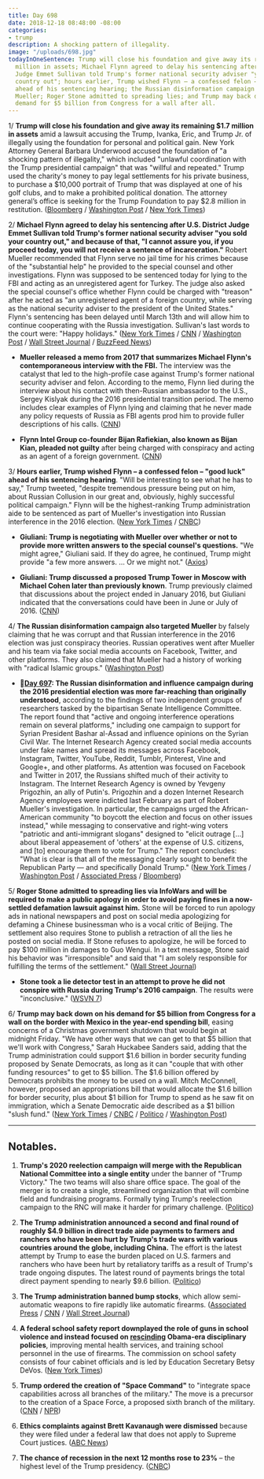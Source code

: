 ```yaml
---
title: Day 698
date: 2018-12-18 08:48:00 -08:00
categories:
- trump
description: A shocking pattern of illegality.
image: "/uploads/698.jpg"
todayInOneSentence: Trump will close his foundation and give away its remaining $1.7
  million in assets; Michael Flynn agreed to delay his sentencing after U.S. District
  Judge Emmet Sullivan told Trump's former national security adviser "you sold your
  country out"; hours earlier, Trump wished Flynn – a confessed felon – "good luck"
  ahead of his sentencing hearing; the Russian disinformation campaign also targeted
  Mueller; Roger Stone admitted to spreading lies; and Trump may back down on his
  demand for $5 billion from Congress for a wall after all.
---
```


1/ **Trump will close his foundation and give away its remaining $1.7 million in assets** amid a lawsuit accusing the Trump, Ivanka, Eric, and Trump Jr. of illegally using the foundation for personal and political gain. New York Attorney General Barbara Underwood accused the foundation of "a shocking pattern of illegality," which included "unlawful coordination with the Trump presidential campaign" that was "willful and repeated." Trump used the charity's money to pay legal settlements for his private business, to purchase a $10,000 portrait of Trump that was displayed at one of his golf clubs, and to make a prohibited political donation. The attorney general’s office is seeking for the Trump Foundation to pay $2.8 million in restitution. ([Bloomberg](https://www.bloomberg.com/news/articles/2018-12-18/ny-ag-says-trump-foundation-signs-stipulation-to-dissolve) / [Washington Post](https://www.washingtonpost.com/politics/trump-agrees-to-shut-down-his-charity-amid-allegations-he-used-it-for-personal-and-political-benefit/2018/12/18/dd3f5030-021b-11e9-9122-82e98f91ee6f_story.html) / [New York Times](https://www.nytimes.com/2018/12/18/nyregion/ny-ag-underwood-trump-foundation.html))

2/ **Michael Flynn agreed to delay his sentencing after U.S. District Judge Emmet Sullivan told Trump's former national security adviser "you sold your country out," and because of that, "I cannot assure you, if you proceed today, you will not receive a sentence of incarceration."** Robert Mueller recommended that Flynn serve no jail time for his crimes because of the "substantial help" he provided to the special counsel and other investigations. Flynn was supposed to be sentenced today for lying to the FBI and acting as an unregistered agent for Turkey. The judge also asked the special counsel's office whether Flynn could be charged with "treason" after he acted as "an unregistered agent of a foreign country, while serving as the national security adviser to the president of the United States." Flynn's sentencing has been delayed until March 13th and will allow him to continue cooperating with the Russia investigation. Sullivan's last words to the court were: "Happy holidays." ([New York Times](https://www.nytimes.com/2018/12/18/us/politics/michael-flynn-sentencing.html) / [CNN](https://www.cnn.com/2018/12/18/politics/michael-flynn-sentencing-mueller-russia-probe/index.html) / [Washington Post](https://www.washingtonpost.com/world/national-security/michael-flynn-trumps-former-national-security-adviser-scheduled-to-be-sentenced/2018/12/17/19ce1bb4-0247-11e9-b5df-5d3874f1ac36_story.html) / [Wall Street Journal](https://www.wsj.com/articles/mike-flynns-sentencing-will-depend-on-courts-leniency-11545129000) / [BuzzFeed News](https://www.buzzfeednews.com/article/zoetillman/judge-michael-flynn-sentencing-sold-country-our))

* **Mueller released a memo from 2017 that summarizes Michael Flynn's contemporaneous interview with the FBI.** The interview was the catalyst that led to the high-profile case against Trump's former national security adviser and felon. According to the memo, Flynn lied during the interview about his contact with then-Russian ambassador to the U.S., Sergey Kislyak during the 2016 presidential transition period. The memo includes clear examples of Flynn lying and claiming that he never made any policy requests of Russia as FBI agents prod him to provide fuller descriptions of his calls. ([CNN](https://www.cnn.com/2018/12/17/politics/mueller-memo-michael-flynn-interview/index.html))

* **Flynn Intel Group co-founder Bijan Rafiekian, also known as Bijan Kian, pleaded not guilty** after being charged with conspiracy and acting as an agent of a foreign government. ([CNN](https://www.cnn.com/2018/12/18/politics/bijan-kian-michael-flynn-plea/index.html))

3/ **Hours earlier, Trump wished Flynn – a confessed felon – "good luck" ahead of his sentencing hearing**. "Will be interesting to see what he has to say," Trump tweeted, "despite tremendous pressure being put on him, about Russian Collusion in our great and, obviously, highly successful political campaign." Flynn will be the highest-ranking Trump administration aide to be sentenced as part of Mueller's investigation into Russian interference in the 2016 election. ([New York Times](https://www.nytimes.com/2018/12/18/us/politics/michael-flynn-sentencing.html) / [CNBC](https://www.cnbc.com/2018/12/17/trumps-first-national-security-advisor-michael-flynn-faces-sentencing.html))

* **Giuliani: Trump is negotiating with Mueller over whether or not to provide more written answers to the special counsel's questions.** "We might agree," Giuliani said. If they do agree, he continued, Trump might provide "a few more answers. ... Or we might not." ([Axios](https://www.axios.com/rudy-giuliani-trump-answers-robert-mueller-3f4d4493-1925-4937-92a7-d898c8b8212e.html))

* **Giuliani: Trump discussed a proposed Trump Tower in Moscow with Michael Cohen later than previously known**. Trump previously claimed that discussions about the project ended in January 2016, but Giuliani indicated that the conversations could have been in June or July of 2016. ([CNN](https://www.cnn.com/2018/12/16/politics/rudy-giuliani-trump-tower/index.html))

4/ **The Russian disinformation campaign also targeted Mueller** by falsely claiming that he was corrupt and that Russian interference in the 2016 election was just conspiracy theories. Russian operatives went after Mueller and his team via fake social media accounts on Facebook, Twitter, and other platforms. They also claimed that Mueller had a history of working with "radical Islamic groups." ([Washington Post](https://www.washingtonpost.com/business/technology/russian-disinformation-teams-targeted-robert-s-mueller-iii-says-report-prepared-for-senate/2018/12/17/0e0047f6-0230-11e9-8186-4ec26a485713_story.html?utm_term=.ef69671f6ca0))

* **📌[Day 697](https://whatthefuckjusthappenedtoday.com/2018/12/17/day-697/#1-the-russian-disinformation-and-inf): The Russian disinformation and influence campaign during the 2016 presidential election was more far-reaching than originally understood**, according to the findings of two independent groups of researchers tasked by the bipartisan Senate Intelligence Committee. The report found that "active and ongoing interference operations remain on several platforms," including one campaign to support for Syrian President Bashar al-Assad and influence opinions on the Syrian Civil War. The Internet Research Agency created social media accounts under fake names and spread its messages across Facebook, Instagram, Twitter, YouTube, Reddit, Tumblr, Pinterest, Vine and Google\+, and other platforms. As attention was focused on Facebook and Twitter in 2017, the Russians shifted much of their activity to Instagram. The Internet Research Agency is owned by Yevgeny Prigozhin, an ally of Putin's. Prigozhin and a dozen Internet Research Agency employees were indicted last February as part of Robert Mueller's investigation. In particular, the campaigns urged the African-American community "to boycott the election and focus on other issues instead," while messaging to conservative and right-wing voters "patriotic and anti-immigrant slogans" designed to "elicit outrage \[…\] about liberal appeasement of 'others' at the expense of U.S. citizens, and \[to\] encourage them to vote for Trump." The report concludes: "What is clear is that all of the messaging clearly sought to benefit the Republican Party — and specifically Donald Trump." ([New York Times](https://www.nytimes.com/2018/12/17/us/politics/russia-2016-influence-campaign.html) / [Washington Post](https://www.washingtonpost.com/technology/2018/12/16/new-report-russian-disinformation-prepared-senate-shows-operations-scale-sweep/?utm_term=.a20f408179bc) / [Associated Press](https://apnews.com/8890210ce2ce4256a7df6e4ab65c33d3) / [Bloomberg](https://www.bloomberg.com/news/articles/2018-12-17/russia-waged-vast-pro-trump-social-media-plan-senate-panel-told))

5/ **Roger Stone admitted to spreading lies via InfoWars and will be required to make a public apology in order to avoid paying fines in a now-settled defamation lawsuit against him.** Stone will be forced to run apology ads in national newspapers and post on social media apologizing for defaming a Chinese businessman who is a vocal critic of Beijing. The settlement also requires Stone to publish a retraction of all the lies he posted on social media. If Stone refuses to apologize, he will be forced to pay $100 million in damages to Guo Wengui. In a text message, Stone said his behavior was "irresponsible" and said that "I am solely responsible for fulfilling the terms of the settlement." ([Wall Street Journal](https://www.wsj.com/articles/roger-stone-admits-spreading-lies-on-infowars-11545093097))

* **Stone took a lie detector test in an attempt to prove he did not conspire with Russia during Trump's 2016 campaign**. The results were "inconclusive." ([WSVN 7](https://wsvn.com/news/special-reports/exclusive-video-former-trump-campaign-adviser-roger-stone-passes-lie-detector-test-on-russia-probe/))

6/ **Trump may back down on his demand for $5 billion from Congress for a wall on the border with Mexico in the year-end spending bill**, easing concerns of a Christmas government shutdown that would begin at midnight Friday. "We have other ways that we can get to that $5 billion that we'll work with Congress," Sarah Huckabee Sanders said, adding that the Trump administration could support $1.6 billion in border security funding proposed by Senate Democrats, as long as it can "couple that with other funding resources" to get to $5 billion. The $1.6 billion offered by Democrats prohibits the money to be used on a wall. Mitch McConnell, however, proposed an appropriations bill that would allocate the $1.6 billion for border security, plus about $1 billion for Trump to spend as he saw fit on immigration, which a Senate Democratic aide described as a $1 billion "slush fund." ([New York Times](https://www.nytimes.com/2018/12/18/us/politics/government-shutdown-trump.html) / [CNBC](https://www.cnbc.com/2018/12/18/white-house-suggests-it-will-back-down-on-5-billion-border-wall-demand.html) / [Politico](https://www.politico.com/story/2018/12/18/white-house-indicates-it-wants-to-avoid-partial-government-shutdown-1067922) / [Washington Post](https://www.washingtonpost.com/business/economy/white-house-signals-its-backing-down-in-shutdown-dispute-will-find-other-ways-to-fund-border-wall/2018/12/18/159994dc-02d9-11e9-9122-82e98f91ee6f_story.html))

---

## Notables.

1. **Trump's 2020 reelection campaign will merge with the Republican National Committee into a single entity** under the banner of "Trump Victory." The two teams will also share office space. The goal of the merger is to create a single, streamlined organization that will combine field and fundraising programs. Formally tying Trump's reelection campaign to the RNC will make it harder for primary challenge. ([Politico](https://www.politico.com/story/2018/12/18/trump-machine-swallows-rnc-1067875))

2. **The Trump administration announced a second and final round of roughly $4.9 billion in direct trade aide payments to farmers and ranchers who have been hurt by Trump's trade wars with various countries around the globe, including China.** The effort is the latest attempt by Trump to ease the burden placed on U.S. farmers and ranchers who have been hurt by retaliatory tariffs as a result of Trump's trade ongoing disputes. The latest round of payments brings the total direct payment spending to nearly $9.6 billion. ([Politico](https://www.politico.com/story/2018/12/17/trump-farmers-trade-relief-usda-1067716))

3. **The Trump administration banned bump stocks**, which allow semi-automatic weapons to fire rapidly like automatic firearms. ([Associated Press](https://www.apnews.com/6c1af80fb290472c89fb930e223505af) / [CNN](https://www.cnn.com/2018/12/18/politics/bump-stocks-ban/index.html) / [Wall Street Journal](https://www.wsj.com/articles/trump-administration-set-to-ban-bump-stock-firearm-devices-11545149435))

4. **A federal school safety report downplayed the role of guns in school violence and instead focused on [rescinding](https://www.nytimes.com/2018/12/17/us/politics/trump-school-discipline.html) Obama-era disciplinary policies**, improving mental health services, and training school personnel in the use of firearms. The commission on school safety consists of four cabinet officials and is led by Education Secretary Betsy DeVos. ([New York Times](https://www.nytimes.com/2018/12/18/us/politics/trump-administration-school-safety-report.html))

5. **Trump ordered the creation of "Space Command"** to "integrate space capabilities across all branches of the military." The move is a precursor to the creation of a Space Force, a proposed sixth branch of the military. ([CNN](https://www.cnn.com/2018/12/18/politics/trump-space-command-creation/index.html) / [NPR](https://www.npr.org/2018/12/18/677760140/u-s-space-command-is-revived-as-vice-president-pence-unveils-plan-in-florida))

6. **Ethics complaints against Brett Kavanaugh were dismissed** because they were filed under a federal law that does not apply to Supreme Court justices. ([ABC News](https://abcnews.go.com/Politics/wireStory/ethics-complaints-kavanaugh-dismissed-59891174))

7. **The chance of recession in the next 12 months rose to 23%** – the highest level of the Trump presidency. ([CNBC](https://www.cnbc.com/2018/12/18/cnbc-fed-survey-chance-of-recession-rises-to-23percent.html))